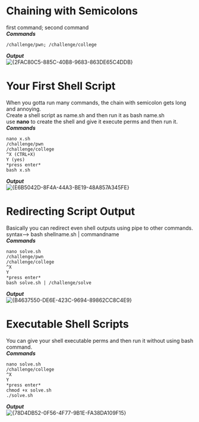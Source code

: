 # Chaining with Semicolons
first command; second command
<br>***Commands***
```
/challenge/pwn; /challenge/college
```
***Output***<br>
![{2FAC80C5-885C-40B8-9683-863DE65C4DDB}](https://github.com/user-attachments/assets/1a20a8fa-dfd3-4fd7-b72a-3ea0e6d57930)

# Your First Shell Script
When you gotta run many commands, the chain with semicolon gets long and annoying. <br>
Create a shell script as name.sh and then run it as bash name.sh <br>
use **nano** to create the shell and give it execute perms and then run it.
<br>***Commands***
```
nano x.sh
/challenge/pwn
/challenge/college
^X (CTRL+X)
Y (yes)
*press enter*
bash x.sh
```
***Output***<br>
![{E6B5042D-8F4A-44A3-BE19-48A857A345FE}](https://github.com/user-attachments/assets/116edd3c-39d4-4244-974e-642fb80a91fb)

# Redirecting Script Output
Basically you can redirect even shell outputs using pipe to other commands. <br>
syntax--> bash shellname.sh | commandname
<br>***Commands***
```
nano solve.sh
/challenge/pwn
/challenge/college
^X
Y
*press enter*
bash solve.sh | /challenge/solve
```
***Output***<br>
![{B4637550-DE6E-423C-9694-89862CC8C4E9}](https://github.com/user-attachments/assets/d8118754-9b65-4cc2-ad7f-598a33c2ebc1)

# Executable Shell Scripts
You can give your shell executable perms and then run it without using bash command.
<br> ***Commands***
```
nano solve.sh
/challenge/college
^X
Y
*press enter*
chmod +x solve.sh
./solve.sh
```
***Output***<br>
![{78D4DB52-0F56-4F77-9B1E-FA38DA109F15}](https://github.com/user-attachments/assets/2b5da41d-d527-45ac-8b94-da8455f9137d)

